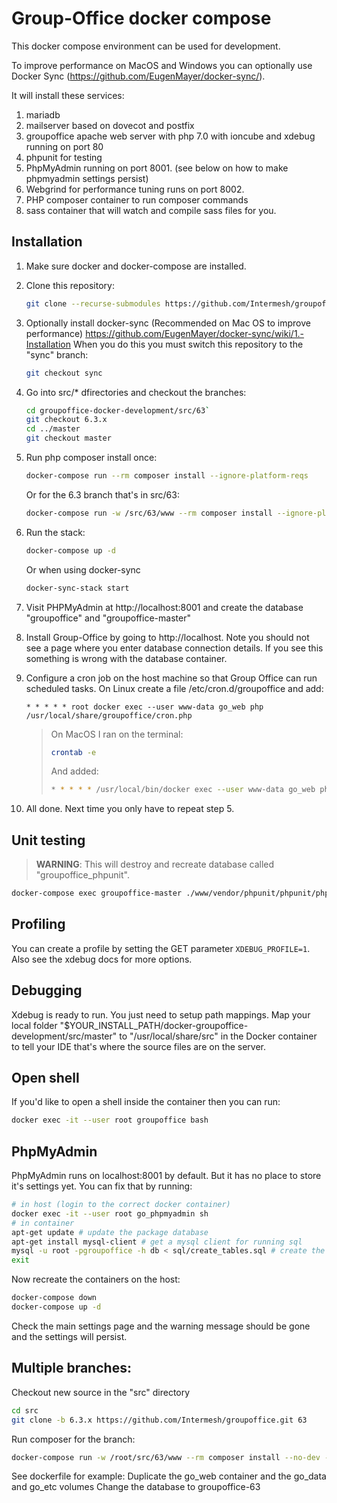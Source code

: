 Group-Office docker compose
===========================

This docker compose environment can be used for development. 

To improve performance on MacOS and Windows you can optionally use Docker Sync (https://github.com/EugenMayer/docker-sync/).

It will install these services:

1. mariadb
2. mailserver based on dovecot and postfix
3. groupoffice apache web server with php 7.0 with ioncube and xdebug running on port 80
4. phpunit for testing
5. PhpMyAdmin running on port 8001. (see below on how to make phpmyadmin settings persist)
6. Webgrind for performance tuning runs on port 8002. 
7. PHP composer container to run composer commands
8. sass container that will watch and compile sass files for you.

Installation
------------

1. Make sure docker and docker-compose are installed.


2. Clone this repository:

   ```bash
   git clone --recurse-submodules https://github.com/Intermesh/groupoffice-docker-development.git
   ```


3. Optionally install docker-sync (Recommended on Mac OS to improve performance) https://github.com/EugenMayer/docker-sync/wiki/1.-Installation
   When you do this you must switch this repository to the "sync" branch:

   ```bash
   git checkout sync
   ```

4. Go into src/* dfirectories and checkout the branches:

   ```bash
   cd groupoffice-docker-development/src/63`
   git checkout 6.3.x
   cd ../master
   git checkout master
   ```

5. Run php composer install once:

   ```bash
   docker-compose run --rm composer install --ignore-platform-reqs
   ```

   Or for the 6.3 branch that's in src/63:

   ```bash
   docker-compose run -w /src/63/www --rm composer install --ignore-platform-reqs
   ```

6. Run the stack:

   ```bash
   docker-compose up -d
   ```

   Or when using docker-sync

   ```bash
   docker-sync-stack start
   ```

7. Visit PHPMyAdmin at http://localhost:8001 and create the database "groupoffice" and "groupoffice-master"

8. Install Group-Office by going to http://localhost. Note you should not see a page where you enter database connection details. If you see this something is wrong with the database container.

9. Configure a cron job on the host machine so that Group Office can run scheduled tasks. 
   On Linux create a file /etc/cron.d/groupoffice and add:

   ```cron
   * * * * * root docker exec --user www-data go_web php /usr/local/share/groupoffice/cron.php
   ```

    > On MacOS I ran on the terminal:
    >
    > ```bash
    > crontab -e
    > ```
    >
    > And added:
    >
    > ```bash
    > * * * * * /usr/local/bin/docker exec --user www-data go_web php /usr/local/share/groupoffice/cron.php
    > ```

10. All done. Next time you only have to repeat step 5.

Unit testing
------------

> **WARNING**: This will destroy and recreate database called "groupoffice_phpunit".

```bash
docker-compose exec groupoffice-master ./www/vendor/phpunit/phpunit/phpunit -c tests/phpunit.xml tests
```

Profiling
---------

You can create a profile by setting the GET parameter `XDEBUG_PROFILE=1`.
Also see the xdebug docs for more options.

Debugging
---------

Xdebug is ready to run. You just need to setup path mappings. 
Map your local folder
 "$YOUR_INSTALL_PATH/docker-groupoffice-development/src/master" to "/usr/local/share/src" 
in the Docker container to tell your IDE that's where the source files are on the server.

Open shell
----------

If you'd like to open a shell inside the container then you can run:

```bash
docker exec -it --user root groupoffice bash
```

PhpMyAdmin
----------

PhpMyAdmin runs on localhost:8001 by default. But it has no place to store it's
settings yet. You can fix that by running:

```sh
# in host (login to the correct docker container)
docker exec -it --user root go_phpmyadmin sh
# in container
apt-get update # update the package database
apt-get install mysql-client # get a mysql client for running sql
mysql -u root -pgroupoffice -h db < sql/create_tables.sql # create the database
exit
```

Now recreate the containers on the host:

```bash
docker-compose down
docker-compose up -d
```

Check the main settings page and the warning message should be gone and the
settings will persist.

Multiple branches:
------------------

Checkout new source in the "src" directory

```bash
cd src
git clone -b 6.3.x https://github.com/Intermesh/groupoffice.git 63
```

Run composer for the branch:

```bash
docker-compose run -w /root/src/63/www --rm composer install --no-dev --ignore-platform-reqs
```

See dockerfile for example:
Duplicate the go_web container and the go_data and go_etc volumes
Change the database to groupoffice-63
